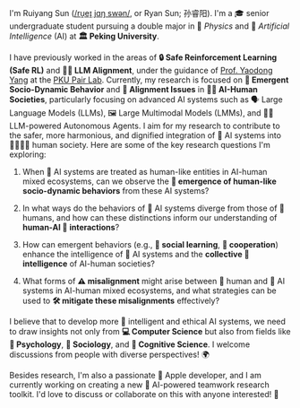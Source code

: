 I'm Ruiyang Sun ([/ru̯eɪ̯ jɑŋ swən/](http://ipa-reader.xyz/?text=%2Fru̯e%C9%AA̯%20j%C9%91ŋ%20sw%C9%99n%2F&voice=Joey), or Ryan Sun; 孙睿阳). I'm a 🎓 senior undergraduate student pursuing a double major in 🧲 *Physics* and 🤖 *Artificial Intelligence* (AI) at **🏛️ Peking University**.

I have previously worked in the areas of **🔒 Safe Reinforcement Learning (Safe RL)** and **🤖🧭 LLM Alignment**, under the guidance of [Prof. Yaodong Yang](https://www.yangyaodong.com) at the [PKU Pair Lab](https://pair-lab.com). Currently, my research is focused on **🌱 Emergent Socio-Dynamic Behavior** and **🧩 Alignment Issues** in **🤖👥 AI-Human Societies**, particularly focusing on advanced AI systems such as 🗣️ Large Language Models (LLMs), 🖼️ Large Multimodal Models (LMMs), and 🤖💼 LLM-powered Autonomous Agents. I aim for my research to contribute to the safer, more harmonious, and dignified integration of 🤖 AI systems into 👨‍👩‍👧‍👦 human society. Here are some of the key research questions I'm exploring:

1. When 🤖 AI systems are treated as human-like entities in AI-human mixed ecosystems, can we observe the **🌟 emergence of human-like socio-dynamic behaviors** from these AI systems?

2. In what ways do the behaviors of 🤖 AI systems diverge from those of 👥 humans, and how can these distinctions inform our understanding of **human-AI 🤝 interactions**?

3. How can emergent behaviors (e.g., **🤝 social learning**, **🤗 cooperation**) enhance the intelligence of 🤖 AI systems and the **collective 🧠 intelligence** of AI-human societies?

4. What forms of **⚠️ misalignment** might arise between 👥 human and 🤖 AI systems in AI-human mixed ecosystems, and what strategies can be used to **🛠️ mitigate these misalignments** effectively?

I believe that to develop more 🤖 intelligent and ethical AI systems, we need to draw insights not only from **💻 Computer Science** but also from fields like **🧠 Psychology**, **👥 Sociology**, and **🧠 Cognitive Science**. I welcome discussions from people with diverse perspectives! 🌍

Besides research, I'm also a passionate 🍎 Apple developer, and I am currently working on creating a new 🤖 AI-powered teamwork research toolkit. I'd love to discuss or collaborate on this with anyone interested! 🤝
